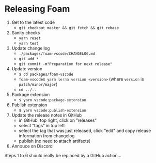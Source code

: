# Releasing Foam

1. Get to the latest code
   - `git checkout master && git fetch && git rebase`
2. Sanity checks
   - `yarn reset`
   - `yarn test`
3. Update change log 
   - `./packages/foam-vscode/CHANGELOG.md`
   - `git add *`
   - `git commit -m"Preparation for next release"`
4. Update version
   - `$ cd packages/foam-vscode`
   - `foam-vscode$ yarn lerna version <version>` (where `version` is `patch/minor/major`) 
   - `cd ../..`
5. Package extension
   - `$ yarn vscode:package-extension`
6. Publish extension
   - `$ yarn vscode:publish-extension`
7. Update the release notes in GitHub
   - in GitHub, top right, click on "releases"
   - select "tags" in top left
   - select the tag that was just released, click "edit" and copy release information from changelog
   - publish (no need to attach artifacts)
8. Annouce on Discord

Steps 1 to 6 should really be replaced by a GitHub action...